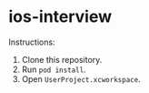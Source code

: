# ios-interview

Instructions:

1) Clone this repository.
2) Run `pod install`.
3) Open `UserProject.xcworkspace`.

